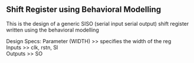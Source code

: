 ## Shift Register using Behavioral Modelling

This is the design of a generic SISO (serial input serial output) shift register written using the behavioral modelling

Design Specs:
Parameter (WIDTH) >> specifies the width of the reg                                                                                                                                   
Inputs >> clk, rstn, SI                                                                                                                                   
Outputs >> SO
